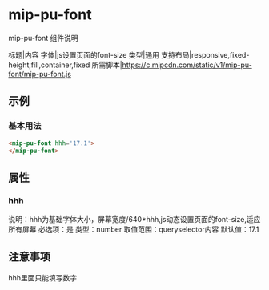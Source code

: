 # mip-pu-font

mip-pu-font 组件说明

标题|内容
字体|js设置页面的font-size
类型|通用
支持布局|responsive,fixed-height,fill,container,fixed
所需脚本|https://c.mipcdn.com/static/v1/mip-pu-font/mip-pu-font.js

## 示例


### 基本用法
```html
<mip-pu-font hhh='17.1'>
</mip-pu-font>
```

## 属性


### hhh

说明：hhh为基础字体大小，屏幕宽度/640*hhh,js动态设置页面的font-size,适应所有屏幕
必选项：是
类型：number
取值范围：queryselector内容
默认值：17.1

## 注意事项

hhh里面只能填写数字